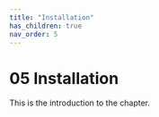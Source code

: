 ```yaml
---
title: "Installation"
has_children: true
nav_order: 5
---
```


# 05 Installation
This is the introduction to the chapter.
